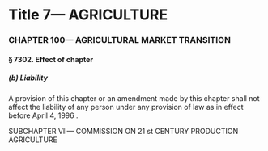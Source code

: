 
# Title 7— AGRICULTURE
### CHAPTER 100— AGRICULTURAL MARKET TRANSITION
#### § 7302. Effect of chapter
##### (b) Liability

A provision of this chapter or an amendment made by this chapter shall not affect the liability of any person under any provision of law as in effect before April 4, 1996 .

SUBCHAPTER VII— COMMISSION ON 21 st CENTURY PRODUCTION AGRICULTURE
